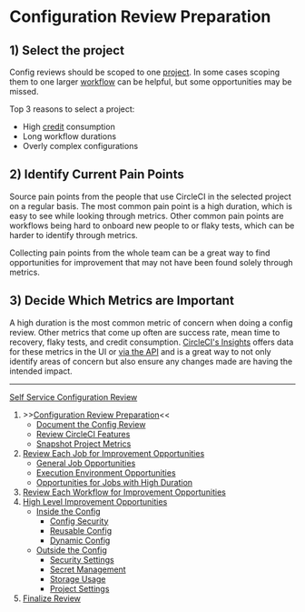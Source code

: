 # Configuration Review Preparation

## 1) Select the project

Config reviews should be scoped to one [project](https://circleci.com/docs/glossary/#project). In some cases scoping them to one larger [workflow](https://circleci.com/docs/glossary/#workflow) can be helpful, but some opportunities may be missed.

Top 3 reasons to select a project:

- High [credit](https://circleci.com/docs/credits/#what-are-credits) consumption
- Long workflow durations
- Overly complex configurations

## 2) Identify Current Pain Points

Source pain points from the people that use CircleCI in the selected project on a regular basis. The most common pain point is a high duration, which is easy to see while looking through metrics. Other common pain points are workflows being hard to onboard new people to or flaky tests, which can be harder to identify through metrics.

Collecting pain points from the whole team can be a great way to find opportunities for improvement that may not have been found solely through metrics.

## 3) Decide Which Metrics are Important

A high duration is the most common metric of concern when doing a config review. Other metrics that come up often are success rate, mean time to recovery, flaky tests, and credit consumption. [CircleCI's Insights](https://circleci.com/docs/insights/#overview) offers data for these metrics in the UI or [via the API](https://circleci.com/docs/api/v2/index.html#tag/Insights) and is a great way to not only identify areas of concern but also ensure any changes made are having the intended impact.

---

[Self Service Configuration Review](self_service_config_review.md)

1. \>\>[Configuration Review Preparation](review_preparation.md)<<
    - [Document the Config Review](document_review.md)
    - [Review CircleCI Features](review_features.md)
    - [Snapshot Project Metrics](snapshot_metrics.md)
2. [Review Each Job for Improvement Opportunities](job_review/job_review.md)
    - [General Job Opportunities](job_review/general_opportunities.md)
    - [Execution Environment Opportunities](job_review/execution_environment.md)
    - [Opportunities for Jobs with High Duration](job_review/high_duration.md)
3. [Review Each Workflow for Improvement Opportunities](workflow_review/workflow_review.md)
4. [High Level Improvement Opportunities](high_level_recommendations/high_level_recommendations.md)
    - [Inside the Config](high_level_recommendations/inside_config/inside_config.md)
        - [Config Security](high_level_recommendations/inside_config/config_security.md)
        - [Reusable Config](high_level_recommendations/inside_config/reusable_config.md)
        - [Dynamic Config](high_level_recommendations/inside_config/dynamic_config.md)
    - [Outside the Config](high_level_recommendations/outside_config/outside_config.md)
        - [Security Settings](high_level_recommendations/outside_config/security_settings.md)
        - [Secret Management](high_level_recommendations/outside_config/secret_management.md)
        - [Storage Usage](high_level_recommendations/outside_config/storage_usage.md)
        - [Project Settings](high_level_recommendations/outside_config/project_settings.md)
5. [Finalize Review](finalize_review/finalize_review.md)
